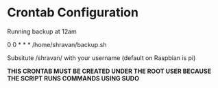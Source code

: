 Crontab Configuration
=====================

Running backup at 12am

0 0 * * * /home/shravan/backup.sh

Subsitute /shravan/ with your username (default on Raspbian is pi)

**THIS CRONTAB MUST BE CREATED UNDER THE ROOT USER BECAUSE THE SCRIPT RUNS COMMANDS USING SUDO**
